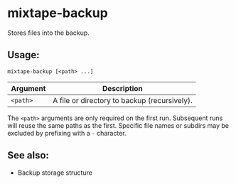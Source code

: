 # mixtape-backup

Stores files into the backup.


## Usage:

`mixtape-backup [<path> ...]`

| Argument | Description                                         |
| -------- | --------------------------------------------------- |
| `<path>` | A file or directory to backup (recursively).        |

The `<path>` arguments are only required on the first run. Subsequent
runs will reuse the same paths as the first. Specific file names or
subdirs may be excluded by prefixing with a `-` character.


## See also:

* Backup storage structure
